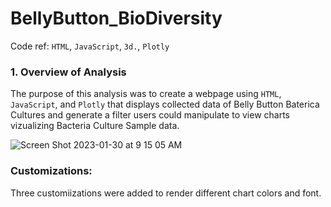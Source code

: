 # BellyButton_BioDiversity

Code ref: `HTML`, `JavaScript`, `3d.`, `Plotly`

### 1. Overview of Analysis

The purpose of this analysis was to create a webpage using `HTML`, `JavaScript`, and `Plotly` that displays collected data of Belly Button Baterica Cultures and generate a filter users could manipulate to view charts vizualizing Bacteria Culture Sample data.

![Screen Shot 2023-01-30 at 9 15 05 AM](https://user-images.githubusercontent.com/115188500/215502270-02663daa-3ef4-4694-861e-e34a24fc33ed.png)

### Customizations:
Three customiizations were added to render different chart colors and font.





